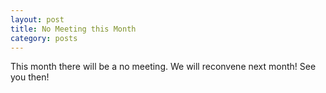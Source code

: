 ```yaml
---
layout: post
title: No Meeting this Month
category: posts
---
```


This month there will be a no meeting. We will reconvene next month! See you then!
